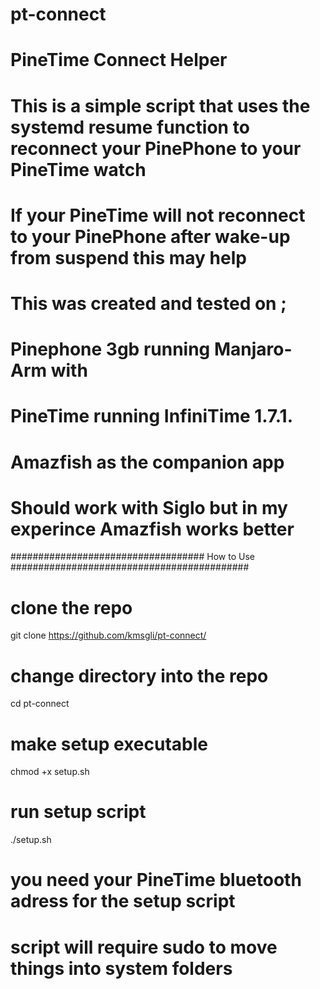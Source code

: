 # pt-connect
# PineTime Connect Helper 

# This is a simple script that uses the systemd resume function to reconnect your PinePhone to your PineTime watch

# If your PineTime will not reconnect to your PinePhone after wake-up from suspend this may help

# This was created and tested on ;
 # Pinephone 3gb running Manjaro-Arm with 
 # PineTime running InfiniTime 1.7.1. 
 # Amazfish as the companion app
 # Should work with Siglo but in my experince Amazfish works better


################################### How to Use ###########################################

# clone the repo
git clone https://github.com/kmsgli/pt-connect/

# change directory into the repo
cd pt-connect

# make setup executable
chmod +x setup.sh

# run setup script
./setup.sh

# you need your PineTime bluetooth adress for the setup script

# script will require sudo to move things into system folders

